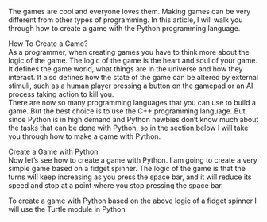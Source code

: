 The games are cool and everyone loves them. Making games can be very different from other types of programming. In this article, I will walk you through how to create a game with the Python programming language.

How To Create a Game?\
As a programmer, when creating games you have to think more about the logic of the game. The logic of the game is the heart and soul of your game. It defines the game world, what things are in the universe and how they interact. It also defines how the state of the game can be altered by external stimuli, such as a human player pressing a button on the gamepad or an AI process taking action to kill you.\
There are now so many programming languages that you can use to build a game. But the best choice is to use the C++ programming language. But since Python is in high demand and Python newbies don’t know much about the tasks that can be done with Python, so in the section below I will take you through how to make a game with Python.

Create a Game with Python\
Now let’s see how to create a game with Python. I am going to create a very simple game based on a fidget spinner. The logic of the game is that the turns will keep increasing as you press the space bar, and it will reduce its speed and stop at a point where you stop pressing the space bar.

To create a game with Python based on the above logic of a fidget spinner I will use the Turtle module in Python
